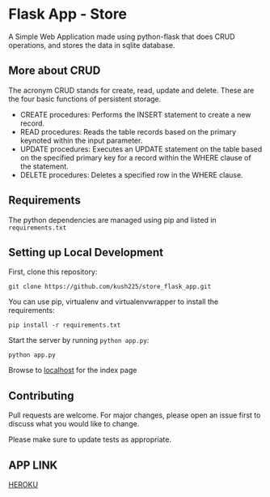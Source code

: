 # Flask App - Store

A Simple Web Application made using python-flask that does CRUD operations, and stores the data in sqlite database.

## More about CRUD
The acronym CRUD stands for create, read, update and delete. These are the four basic functions of persistent storage.
* CREATE procedures: Performs the INSERT statement to create a new record.
* READ procedures: Reads the table records based on the primary keynoted within the input parameter.
* UPDATE procedures: Executes an UPDATE statement on the table based on the specified primary key for a record within the WHERE clause of the statement.
* DELETE procedures: Deletes a specified row in the WHERE clause.

## Requirements

The python dependencies are managed using pip and listed in
`requirements.txt`

## Setting up Local Development

First, clone this repository:

    git clone https://github.com/kush225/store_flask_app.git

You can use pip, virtualenv and virtualenvwrapper to install the requirements:

    pip install -r requirements.txt
    
Start the server by running `python app.py`:

	python app.py

Browse to [localhost](http://127.0.0.1:5000) for the index page


## Contributing
Pull requests are welcome. For major changes, please open an issue first to discuss what you would like to change.

Please make sure to update tests as appropriate.

## APP LINK
[HEROKU](https://store-flask-app.herokuapp.com/)

